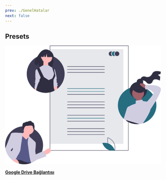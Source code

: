 ```yaml
---
prev: ./GenelHatalar
next: false
---
```


## Presets

![ayarlar](../img/google_docs.svg)


[**Google Drive Bağlantısı**](https://drive.google.com/drive/folders/1bfID31XbvavNcOo1jj7HJzBB_QwR9-uV?usp=sharing )